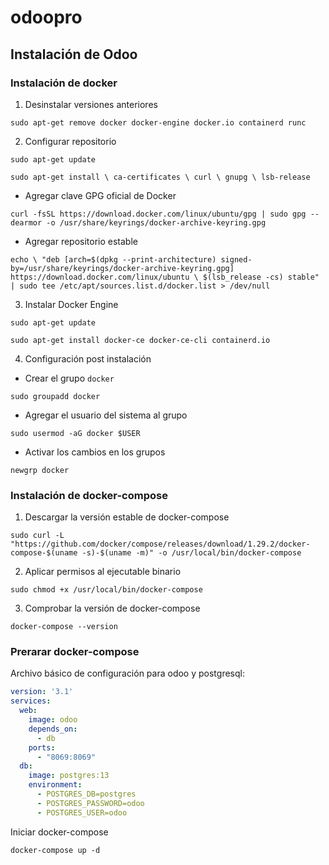 # odoopro

## Instalación de Odoo

### Instalación de docker

1. Desinstalar versiones anteriores

`sudo apt-get remove docker docker-engine docker.io containerd runc`

2. Configurar repositorio

`sudo apt-get update`

`sudo apt-get install \
ca-certificates \
curl \
gnupg \
lsb-release`

- Agregar clave GPG oficial de Docker

`curl -fsSL https://download.docker.com/linux/ubuntu/gpg | sudo gpg --dearmor -o /usr/share/keyrings/docker-archive-keyring.gpg`

- Agregar repositorio estable

`echo \
  "deb [arch=$(dpkg --print-architecture) signed-by=/usr/share/keyrings/docker-archive-keyring.gpg] https://download.docker.com/linux/ubuntu \
  $(lsb_release -cs) stable" | sudo tee /etc/apt/sources.list.d/docker.list > /dev/null`

3. Instalar Docker Engine

`sudo apt-get update`

`sudo apt-get install docker-ce docker-ce-cli containerd.io`

4. Configuración post instalación

- Crear el grupo `docker`

`sudo groupadd docker`

- Agregar el usuario del sistema al grupo

`sudo usermod -aG docker $USER`

- Activar los cambios en los grupos

`newgrp docker `

### Instalación de docker-compose

1. Descargar la versión estable de docker-compose

`sudo curl -L "https://github.com/docker/compose/releases/download/1.29.2/docker-compose-$(uname -s)-$(uname -m)" -o /usr/local/bin/docker-compose`

2. Aplicar permisos al ejecutable binario

`sudo chmod +x /usr/local/bin/docker-compose`

3. Comprobar la versión de docker-compose

`docker-compose --version`

### Prerarar docker-compose

Archivo básico de configuración para odoo y postgresql:

```yml
version: '3.1'
services:
  web:
    image: odoo
    depends_on:
      - db
    ports:
      - "8069:8069"
  db:
    image: postgres:13
    environment:
      - POSTGRES_DB=postgres
      - POSTGRES_PASSWORD=odoo
      - POSTGRES_USER=odoo
```

Iniciar docker-compose

`docker-compose up -d`
